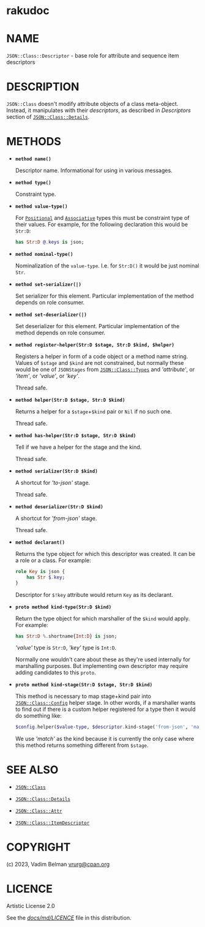 # rakudoc

# NAME

`JSON::Class::Descriptor` - base role for attribute and sequence item descriptors

# DESCRIPTION

`JSON::Class` doesn't modify attribute objects of a class meta-object. Instead, it manipulates with their *descriptors*, as described in *Descriptors* section of [`JSON::Class::Details`](Details.md).

# METHODS

  - **`method name()`**
    
    Descriptor name. Informational for using in various messages.

  - **`method type()`**
    
    Constraint type.

  - **`method value-type()`**
    
    For [`Positional`](https://docs.raku.org/type/Positional) and [`Associative`](https://docs.raku.org/type/Associative) types this must be constraint type of their values. For example, for the following declaration this would be `Str:D`:
    
    ``` raku
    has Str:D @.keys is json;
    ```

  - **`method nominal-type()`**
    
    Nominalization of the `value-type`. I.e. for `Str:D()` it would be just nominal `Str`.

  - **`method set-serializer(|)`**
    
    Set serializer for this element. Particular implementation of the method depends on role consumer.

  - **`method set-deserializer(|)`**
    
    Set deserializer for this element. Particular implementation of the method depends on role consumer.

  - **`method register-helper(Str:D $stage, Str:D $kind, $helper)`**
    
    Registers a helper in form of a code object or a method name string. Values of `$stage` and `$kind` are not constrained, but normally these would be one of `JSONStages` from [`JSON::Class::Types`](Types.md) and *'attribute'*, or *'item'*, or *'value'*, or *'key'*.
    
    Thread safe.

  - **`method helper(Str:D $stage, Str:D $kind)`**
    
    Returns a helper for a `$stage`+`$kind` pair or `Nil` if no such one.
    
    Thread safe.

  - **`method has-helper(Str:D $stage, Str:D $kind)`**
    
    Tell if we have a helper for the stage and the kind.
    
    Thread safe.

  - **`method serializer(Str:D $kind)`**
    
    A shortcut for *'to-json'* stage.
    
    Thread safe.

  - **`method deserializer(Str:D $kind)`**
    
    A shortcut for *'from-json'* stage.
    
    Thread safe.

  - **`method declarant()`**
    
    Returns the type object for which this descriptor was created. It can be a role or a class. For example:
    
    ``` raku
    role Key is json {
        has Str $.key;
    }
    ```
    
    Descriptor for `$!key` attribute would return `Key` as its declarant.

  - **`proto method kind-type(Str:D $kind)`**
    
    Return the type object for which marshaller of the `$kind` would apply. For example:
    
    ``` raku
    has Str:D %.shortname{Int:D} is json;
    ```
    
    *'value'* type is `Str:D`, *'key'* type is `Int:D`.
    
    Normally one wouldn't care about these as they're used internally for marshalling purposes. But implementing own descriptor may require adding candidates to this `proto`.

  - **`proto method kind-stage(Str:D $stage, Str:D $kind)`**
    
    This method is necessary to map stage+kind pair into [`JSON::Class::Config`](Config.md) helper stage. In other words, if a marshaller wants to find out if there is a custom helper registered for a type then it would do something like:
    
    ``` raku
    $config.helper($value-type, $descriptor.kind-stage('from-json', 'match'))
    ```
    
    We use *'match'* as the kind because it is currently the only case where this method returns something different from `$stage`.

# SEE ALSO

  - [`JSON::Class`](../Class.md)

  - [`JSON::Class::Details`](Details.md)

  - [`JSON::Class::Attr`](Attr.md)

  - [`JSON::Class::ItemDescriptor`](ItemDescriptor.md)

# COPYRIGHT

(c) 2023, Vadim Belman <vrurg@cpan.org>

# LICENCE

Artistic License 2.0

See the [*docs/md/LICENCE*](../../LICENCE) file in this distribution.
